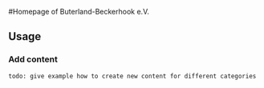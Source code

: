 #Homepage of Buterland-Beckerhook e.V.

## Usage

### Add content

`todo: give example how to create new content for different categories`